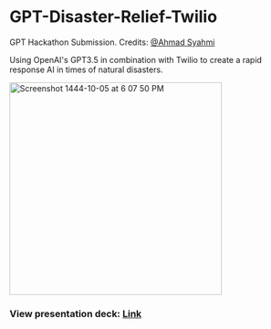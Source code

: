 # GPT-Disaster-Relief-Twilio
GPT Hackathon Submission.
Credits: [@Ahmad Syahmi](https://github.com/Ahmad-Syahmi)

Using OpenAI's GPT3.5 in combination with Twilio to create a rapid response AI in times of natural disasters.

<img width="372" alt="Screenshot 1444-10-05 at 6 07 50 PM" src="https://user-images.githubusercontent.com/68309049/234320970-fb65cd77-8fe6-4ce1-bbd0-92174cddcaf5.png">

### View presentation deck: [Link](https://drive.google.com/file/d/1g4oqUDqOxZgiQ1mZqms5ReXpyeFDnxRk/view?usp=sharing)
